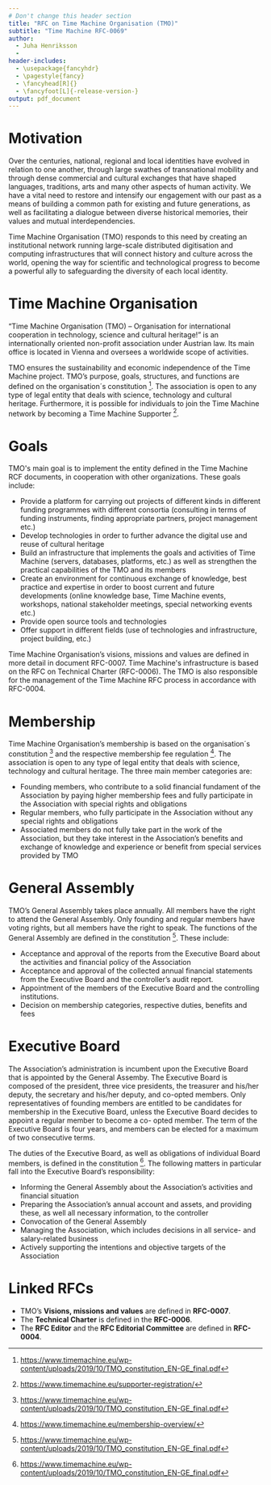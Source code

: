```yaml
---
# Don't change this header section
title: "RFC on Time Machine Organisation (TMO)"
subtitle: "Time Machine RFC-0069"
author:
  - Juha Henriksson
  - 
header-includes:
  - \usepackage{fancyhdr}
  - \pagestyle{fancy}
  - \fancyhead[R]{}
  - \fancyfoot[L]{-release-version-}
output: pdf_document
---
```


# Motivation

Over the centuries, national, regional and local identities have evolved in relation to one another, through large swathes of transnational mobility and through dense commercial and cultural exchanges that have shaped languages, traditions, arts and many other aspects of human activity. We have a vital need to restore and intensify our engagement with our past as a means of building a common path for existing and future generations, as well as facilitating a dialogue between diverse historical memories, their values and mutual interdependencies. 

Time Machine Organisation (TMO) responds to this need by creating an institutional network running large-scale distributed digitisation and computing infrastructures that will connect history and culture across the world, opening the way for scientific and technological progress to become a powerful ally to safeguarding the diversity of each local identity.

# Time Machine Organisation

“Time Machine Organisation (TMO) – Organisation for international cooperation in technology, science and cultural heritage!” is an internationally oriented non-profit association under Austrian law. Its main office is located in Vienna and oversees a worldwide scope of activities. 

TMO ensures the sustainability and economic independence of the Time Machine project. TMO’s purpose, goals, structures, and functions are defined on the organisation´s constitution [^tmo1]. The association is open to any type of legal entity that deals with science, technology and cultural heritage. Furthermore, it is possible for individuals to join the Time Machine network by becoming a Time Machine Supporter [^tmo2].

# Goals

TMO's main goal is to implement the entity defined in the Time Machine RCF documents, in cooperation with other organizations. These goals include:

- Provide a platform for carrying out projects of different kinds in different funding programmes with different consortia (consulting in terms of funding instruments, finding appropriate partners, project management etc.)
- Develop technologies in order to further advance the digital use and reuse of cultural heritage
- Build an infrastructure that implements the goals and activities of Time Machine (servers, databases, platforms, etc.) as well as strengthen the practical capabilities of the TMO and its members
- Create an environment for continuous exchange of knowledge, best practice and expertise in order to boost current and future developments (online knowledge base, Time Machine events, workshops, national stakeholder meetings, special networking events etc.)
- Provide open source tools and technologies
- Offer support in different fields (use of technologies and infrastructure, project building, etc.)

Time Machine Organisation’s visions, missions and values are defined in more detail in document RFC-0007. Time Machine's infrastructure is based on the RFC on Technical Charter (RFC-0006). The TMO is also responsible for the management of the Time Machine RFC process in accordance with RFC-0004.

# Membership

Time Machine Organisation’s membership is based on the organisation´s constitution [^tmo1] and the respective membership fee regulation [^tmo3]. The association is open to any type of legal entity that deals with science, technology and cultural heritage. The three main member categories are:

- Founding members, who contribute to a solid financial fundament of the Association by paying higher membership fees and fully participate in the Association with special rights and obligations
- Regular members, who fully participate in the Association without any special rights and obligations
- Associated members do not fully take part in the work of the Association, but they take interest in the Association’s benefits and exchange of knowledge and experience or benefit from special services provided by TMO

# General Assembly

TMO’s General Assembly takes place annually. All members have the right to attend the General Assembly. Only founding and regular members have voting rights, but all members have the right to speak. The functions of the General Assembly are defined in the constitution [^tmo1]. These include:

- Acceptance and approval of the reports from the Executive Board about the activities and financial policy of the Association
- Acceptance and approval of the collected annual financial statements from the Executive Board and the controller’s audit report.
- Appointment of the members of the Executive Board and the controlling institutions.
- Decision on membership categories, respective duties, benefits and fees 

# Executive Board

The Association’s administration is incumbent upon the Executive Board that is appointed by the General Assemby. The Executive Board is composed of the president, three vice presidents, the treasurer and his/her deputy, the secretary and his/her deputy, and co-opted members. Only representatives of founding members are entitled to be candidates for membership in the Executive Board, unless the Executive Board decides to appoint a regular member to become a co- opted member. The term of the Executive Board is four years, and members can be elected for a maximum of two consecutive terms.

The duties of the Executive Board, as well as obligations of individual Board members, is defined in the constitution [^tmo1]. The following matters in particular fall into the Executive Board’s responsibility:
- Informing the General Assembly about the Association’s activities and financial situation
- Preparing the Association’s annual account and assets, and providing these, as well all necessary information, to the controller
- Convocation of the General Assembly
- Managing the Association, which includes decisions in all service- and salary-related business
- Actively supporting the intentions and objective targets of the Association

# Linked RFCs

- TMO’s **Visions, missions and values** are defined in **RFC-0007**.
- The **Technical Charter** is defined in the **RFC-0006**.
- The **RFC Editor** and the **RFC Editorial Committee** are defined in
  **RFC-0004**.

<!-- Footnote content. Only alphanumeric characters and underscores are allowed. Please keep alphabetical sorting -->

[^tmo1]: <https://www.timemachine.eu/wp-content/uploads/2019/10/TMO_constitution_EN-GE_final.pdf>
[^tmo2]: <https://www.timemachine.eu/supporter-registration/>
[^tmo3]: <https://www.timemachine.eu/membership-overview/>
